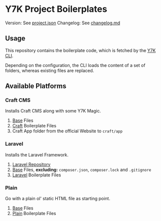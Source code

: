 # Y7K Project Boilerplates

Version: See [project.json](project.json)
Changelog: See [changelog.md](changelog.md)

## Usage

This repository contains the boilerplate code, which is fetched by the [Y7K CLI](https://github.com/Y7K/cli).

Depending on the configuration, the CLI loads the content of a set of folders, whereas existing files are replaced.

## Available Platforms

### Craft CMS

Installs Craft CMS along with some Y7K Magic.

1. [Base](base) Files
2. [Craft](platforms/craft) Boilerplate Files
3. Craft App folder from the official Website to `craft/app`

### Laravel

Installs the Laravel Framework.

1. [Laravel Repository](https://github.com/laravel/laravel)
2. [Base](base) Files, **excluding:** `composer.json`, `composer.lock` and `.gitignore`
2. [Laravel](platforms/laravel) Boilerplate Files

### Plain

Go with a plain ol' static HTML file as starting point.

1. [Base](base) Files
2. [Plain](platforms/plain) Boilerplate Files





